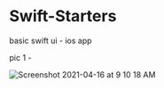 # Swift-Starters
basic swift ui - ios app

pic 1 -

  ![Screenshot 2021-04-16 at 9 10 18 AM](https://user-images.githubusercontent.com/36214175/114968539-2e0ec380-9e94-11eb-901a-8b218fee8673.png)
